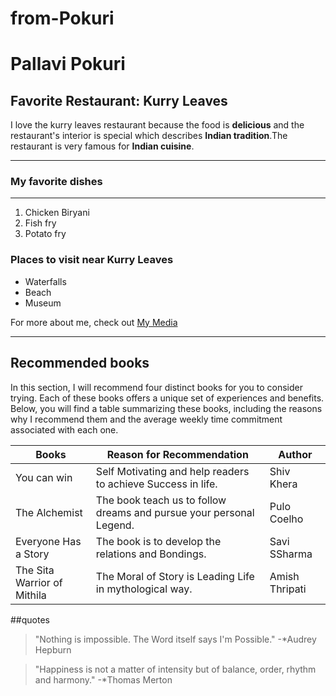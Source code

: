 # from-Pokuri
# Pallavi Pokuri
## Favorite Restaurant: **Kurry Leaves**
I love the kurry leaves restaurant because the food is **delicious** and the restaurant's interior is special which describes **Indian tradition**.The restaurant is very famous for **Indian cuisine**.

---

### My favorite dishes

---

1. Chicken Biryani
2. Fish fry
3. Potato fry

### Places to visit near Kurry Leaves

- Waterfalls
- Beach
- Museum


For more about me, check out [My Media](MyMedia.md)

---

## Recommended books

In this section, I will recommend four distinct books for you to consider trying. Each of these books offers a unique set of experiences and benefits. Below, you will find a table summarizing these books, including the reasons why I recommend them and the average weekly time commitment associated with each one.


| Books                | Reason for Recommendation              | Author |
| -------------------- | -------------------------------------- | ------------------------------- |
| You can win          |  Self Motivating and help readers to achieve Success in life.   |  Shiv Khera        |
| The Alchemist        | The book teach us to follow dreams and pursue your personal Legend. |Pulo Coelho  |
| Everyone Has a Story            |The book is to develop the relations and Bondings.  | Savi SSharma |
| The Sita Warrior of Mithila      |The Moral of Story is Leading Life in mythological way. | Amish Thripati                 |


##quotes

> "Nothing is impossible. The Word itself says I'm Possible."
> -*Audrey Hepburn

> "Happiness is not a matter of intensity but of balance, order, rhythm and harmony."
> -*Thomas Merton
